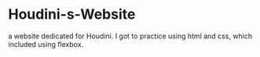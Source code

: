# Houdini-s-Website
a website dedicated for Houdini. I got to practice using html and css, which included using flexbox. 
